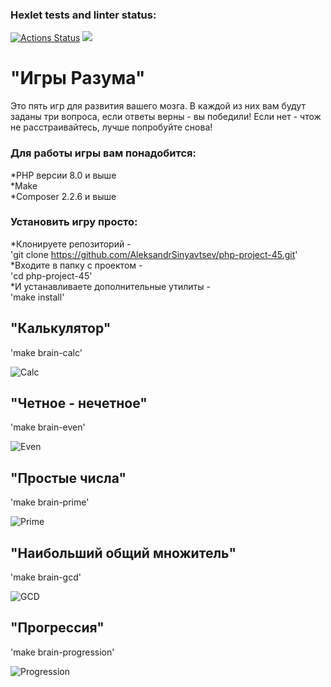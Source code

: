 ### Hexlet tests and linter status:
[![Actions Status](https://github.com/AleksandrSinyavtsev/php-project-45/workflows/hexlet-check/badge.svg)](https://github.com/AleksandrSinyavtsev/php-project-45/actions)
<a href="https://codeclimate.com/github/AleksandrSinyavtsev/php-project-45/maintainability"><img src="https://api.codeclimate.com/v1/badges/29e5be703ff2789e9d62/maintainability" /></a>

# "Игры Разума"

Это пять игр для развития вашего мозга. В каждой из них вам будут заданы три вопроса, 
если ответы верны - вы победили! Если нет - чтож не расстраивайтесь, лучше попробуйте снова!

### Для работы игры вам понадобится:    
*PHP версии 8.0 и выше  
*Make  
*Composer 2.2.6 и выше  

### Установить игру просто:  
*Клонируете репозиторий -   
'git clone https://github.com/AleksandrSinyavtsev/php-project-45.git'  
*Входите в папку с проектом -   
'cd php-project-45'  
*И устанавливаете дополнительные утилиты -   
'make install'  

## "Калькулятор"

'make brain-calc'

![Calc](https://github.com/AleksandrSinyavtsev/php-project-45/assets/48642880/cc309a6c-b35f-40b1-9d79-bb2eec7722a3)

## "Четное - нечетное"

'make brain-even'

![Even](https://github.com/AleksandrSinyavtsev/php-project-45/assets/48642880/53e8140b-b3bb-40db-a4fa-06fd497644f3)

## "Простые числа"

'make brain-prime'

![Prime](https://github.com/AleksandrSinyavtsev/php-project-45/assets/48642880/1b5a5de9-9d1e-4fb4-8bda-36a6debc1b60)

## "Наибольший общий множитель"

'make brain-gcd'

![GCD](https://github.com/AleksandrSinyavtsev/php-project-45/assets/48642880/ff78949c-4271-43bb-bdd1-eb569ed69800)

## "Прогрессия"

'make brain-progression'

![Progression](https://github.com/AleksandrSinyavtsev/php-project-45/assets/48642880/f6d384c2-1cbc-4bc2-8863-4215d5f8e2a4)







